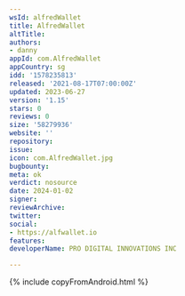 ```yaml
---
wsId: alfredWallet
title: AlfredWallet
altTitle: 
authors: 
- danny 
appId: com.AlfredWallet
appCountry: sg
idd: '1578235813'
released: '2021-08-17T07:00:00Z'
updated: 2023-06-27
version: '1.15'
stars: 0
reviews: 0
size: '58279936'
website: ''
repository: 
issue: 
icon: com.AlfredWallet.jpg
bugbounty: 
meta: ok
verdict: nosource
date: 2024-01-02
signer: 
reviewArchive: 
twitter: 
social:
- https://alfwallet.io 
features: 
developerName: PRO DIGITAL INNOVATIONS INC

---
```


{% include copyFromAndroid.html %}